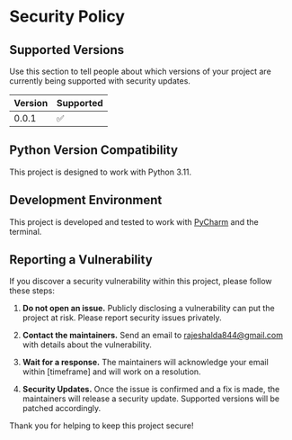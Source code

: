 # Security Policy

## Supported Versions

Use this section to tell people about which versions of your project are currently being supported with security updates.

| Version | Supported          |
| ------- | ------------------ |
| 0.0.1   | :white_check_mark: |

## Python Version Compatibility

This project is designed to work with Python 3.11.

## Development Environment

This project is developed and tested to work with [PyCharm](https://www.jetbrains.com/pycharm/) and the terminal.

## Reporting a Vulnerability

If you discover a security vulnerability within this project, please follow these steps:

1. **Do not open an issue.** Publicly disclosing a vulnerability can put the project at risk. Please report security issues privately.

2. **Contact the maintainers.** Send an email to [rajeshalda844@gmail.com](mailto:rajeshalda844@gmail.com) with details about the vulnerability.

3. **Wait for a response.** The maintainers will acknowledge your email within [timeframe] and will work on a resolution.

4. **Security Updates.** Once the issue is confirmed and a fix is made, the maintainers will release a security update. Supported versions will be patched accordingly.

Thank you for helping to keep this project secure!


